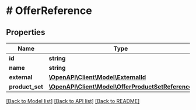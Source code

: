 # # OfferReference

## Properties

Name | Type | Description | Notes
------------ | ------------- | ------------- | -------------
**id** | **string** |  |
**name** | **string** | Offer name. |
**external** | [**\OpenAPI\Client\Model\ExternalId**](ExternalId.md) |  | [optional]
**product_set** | [**\OpenAPI\Client\Model\OfferProductSetReference**](OfferProductSetReference.md) |  | [optional]

[[Back to Model list]](../../README.md#models) [[Back to API list]](../../README.md#endpoints) [[Back to README]](../../README.md)

